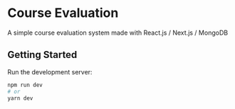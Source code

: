 # Course Evaluation
A simple course evaluation system made with React.js / Next.js / MongoDB

## Getting Started

Run the development server:

```bash
npm run dev
# or
yarn dev
```